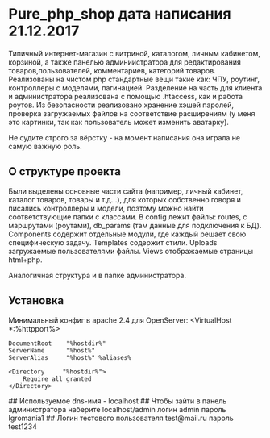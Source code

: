 # Pure_php_shop дата написания 21.12.2017

Типичный интернет-магазин с витриной, каталогом, личным кабинетом, корзиной, а также панелью админиистратора для редактирования товаров,пользователей, комментариев, категорий товаров. Реализованы на чистом php стандартные вещи такие как: ЧПУ, роутинг, контроллеры с моделями, пагинацией. Разделение на часть для клиента и администратора реализована с помощью .htaccess, как и работа роутов. Из безопасности реализовано хранение хэшей паролей, проверка загружаемых файлов на соответствие расширениям (у меня это картинки, так как пользователь может изменить аватарку).

Не судите строго за вёрстку - на момент написания она играла не самую важную роль.  

## О структуре проекта
Были выделены основные части сайта (например, личный кабинет, каталог товаров, товары и т.д...), для которых собственно говоря и писались контроллеры и модели, поэтому можно найти соответствующие папки с классами.
В config лежит файлы: routes, с маршрутами (роутами), db_params (там данные для подключения к БД).
Components содержит отдельные модули, где каждый решает свою специфическую задачу. Templates содержит стили. Uploads загружаемые пользователями файлы. Views отображаемые страницы html+php.

Аналогичная структура и в папке администратора.

## Установка
Минимальный конфиг в apache 2.4 для OpenServer:
<VirtualHost *:%httpport%>

    DocumentRoot    "%hostdir%"
    ServerName      "%host%"
    ServerAlias     "%host%" %aliases%

    <Directory     "%hostdir%"> 
        Require all granted
    </Directory>

</VirtualHost>
## Используемое dns-имя - localhost
## Чтобы зайти в панель администратора наберите localhost/admin логин admin пароль Igromania1
## Логин тестового пользователя test@mail.ru пароль test1234
